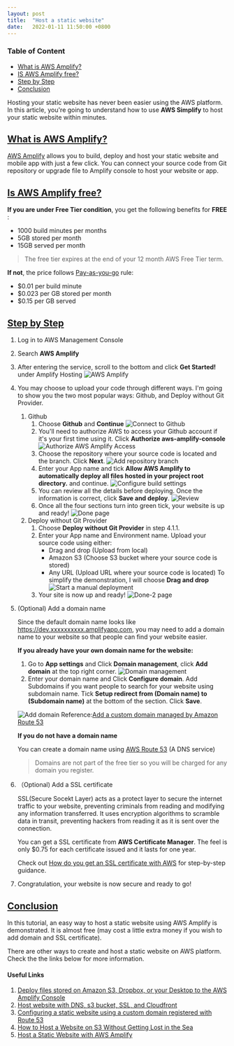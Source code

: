 ```yaml
---
layout: post
title:  "Host a static website"
date:   2022-01-11 11:50:00 +0800
---
```

### Table of Content
* [What is AWS Amplify?](#https://zengzengzenghuy.github.io/AWS-diary/2022/01/11/Host-a-static-website.html#What-is-AWS-Amplify?)
* [IS AWS Amplify free?](https://zengzengzenghuy.github.io/AWS-diary/2022/01/11/Host-a-static-website.html#Is-AWS-Amplify-free?)
* [Step by Step](https://zengzengzenghuy.github.io/AWS-diary/2022/01/11/Host-a-static-website.html#Step-by-Step)
* [Conclusion](#https://zengzengzenghuy.github.io/AWS-diary/2022/01/11/Host-a-static-website.html#Conclusion)

Hosting your static website has never been easier using the AWS platform. In this article, you're going to understand how to use **AWS Simplify** to host your static website within minutes.

## [What is AWS Amplify?](#What-is-AWS-Amplify?)
[AWS Amplify](https://aws.amazon.com/amplify/?nc=sn&loc=1) allows you to build, deploy and host your static website and mobile app with just a few click. You can connect your source code from Git repository or upgrade file to Amplify console to host your website or app.

## [Is AWS Amplify free?](#Is-AWS-Amplify-free?)
**If you are under Free Tier condition**, you get the following benefits for **FREE** :
- 1000 build minutes per months
- 5GB stored per month
- 15GB served per month
> The free tier expires at the end of your 12 month AWS Free Tier term.

**If not**, the price follows [Pay-as-you-go](https://aws.amazon.com/amplify/pricing/?nc=sn&loc=4) rule:
- $0.01 per build minute
- $0.023 per GB stored per month
- $0.15 per GB served

## [Step by Step](#Step-by-Step)
1. Log in to AWS Management Console
2. Search **AWS Amplify**
3. After entering the service, scroll to the bottom and click **Get Started!** under Amplify Hosting 
![AWS Amplify](/AWS-diary/Image/Host-a-static-website/AWS-Amplify.png)
4. You may choose to upload your code through different ways. I'm going to show you the two most popular ways: Github, and Deploy without Git Provider.
    1. Github
        1. Choose **Github** and **Continue**
        ![Connect to Github](/AWS-diary/Image/Host-a-static-website/Choose-source-code.png)
        2. You'll need to authorize AWS to access your Github account if it's your first time using it. Click **Authorize aws-amplify-console**
        ![Authorize AWS Amplify Access](/AWS-diary/Image/Host-a-static-website/Authorize.png)
        3. Choose the repository where your source code is located and the branch. Click **Next**.
        ![Add repository branch](/AWS-diary/Image/Host-a-static-website/Add-repo-branch.png)
        4. Enter your App name and tick **Allow AWS Amplify to automatically deploy all files hosted in your project root directory.** and continue.
        ![Configure build settings](/AWS-diary/Image/Host-a-static-website/Configure-build-settings.png)
        5. You can review all the details before deploying. Once the information is correct, click **Save and deploy**.
        ![Review](/AWS-diary/Image/Host-a-static-website/Review.png)
        6. Once all the four sections turn into green tick, your website is up and ready!
        ![Done page](/AWS-diary/Image/Host-a-static-website/Done1.png)
    2. Deploy without Git Provider
        1. Choose **Deploy without Git Provider** in step 4.1.1.
        2. Enter your App name and Environment name. Upload your source code using either:
            - Drag and drop (Upload from local)
            - Amazon S3 (Choose S3 bucket where your source code is stored)
            - Any URL (Upload URL where your source code is located)
        To simplify the demonstration, I will choose **Drag and drop**
        ![Start a manual deployment](/AWS-diary/Image/Host-a-static-website/Start-a-manual-deployment.png)
        3. Your site is now up and ready!
        ![Done-2 page](/AWS-diary/Image/Host-a-static-website/Done2.png)
 5. (Optional) Add a domain name

    Since the default domain name looks like https://dev.xxxxxxxxxx.amplifyapp.com, you may need to add a domain name to your website so that people can find your website easier.

    **If you already have your own domain name for the website:**
    1. Go to **App settings** and Click **Domain management**, click **Add domain** at the top right corner.
    ![Domain management](/AWS-diary/Image/Host-a-static-website/Domain-management.png)
    2. Enter your domain name and Click **Configure domain**. Add Subdomains if you want people to search for your website using subdomain name. Tick **Setup redirect from (Domain name) to (Subdomain name)** at the bottom of the section. Click **Save**.
    
    ![Add domain](/AWS-diary/Image/Host-a-static-website/Add-domain.png)
    Reference:[Add a custom domain managed by Amazon Route 53](https://docs.aws.amazon.com/amplify/latest/userguide/to-add-a-custom-domain-managed-by-amazon-route-53.html)


    **If you do not have a domain name**

    You can create a domain name using [AWS Route 53](https://aws.amazon.com/getting-started/hands-on/get-a-domain/) (A DNS service)
    > Domains are not part of the free tier so you will be charged for any domain you register.
6. （Optional) Add a SSL certificate

    SSL(Secure Socekt Layer) acts as a protect layer to secure the internet traffic to your website, preventing criminals from reading and modifying any information transferred.  It uses encryption algorithms to scramble data in transit, preventing hackers from reading it as it is sent over the connection.

    You can get a SSL certificate from **AWS Certificate Manager**. The feel is only $0.75 for each certificate issued and it lasts for one year.

    Check out [How do you get an SSL certificate with AWS](https://www.freecodecamp.org/news/a-beginners-guide-on-how-to-host-a-static-site-with-aws/) for step-by-step guidance.
7. Congratulation, your website is now secure and ready to go!

## [Conclusion](#Conclusion)
In this tutorial, an easy way to host a static website using AWS Amplify is demonstrated. It is almost free (may cost a little extra money if you wish to add domain and SSL certificate).

There are other ways to create and host a static website on AWS platform. Check the the links below for more information.

#### Useful Links
1. [Deploy files stored on Amazon S3, Dropbox, or your Desktop to the AWS Amplify Console](https://aws.amazon.com/blogs/mobile/deploy-files-s3-dropbox-amplify-console/)
2. [Host website with DNS, s3 bucket, SSL, and Cloudfront](https://www.freecodecamp.org/news/a-beginners-guide-on-how-to-host-a-static-site-with-aws/)
3. [Configuring a static website using a custom domain registered with Route 53](https://docs.aws.amazon.com/AmazonS3/latest/userguide/website-hosting-custom-domain-walkthrough.html)
4. [How to Host a Website on S3 Without Getting Lost in the Sea](https://medium.com/@kyle.galbraith/how-to-host-a-website-on-s3-without-getting-lost-in-the-sea-e2b82aa6cd38)
5. [Host a Static Website with AWS Amplify](https://aws.amazon.com/getting-started/hands-on/host-static-website/)
